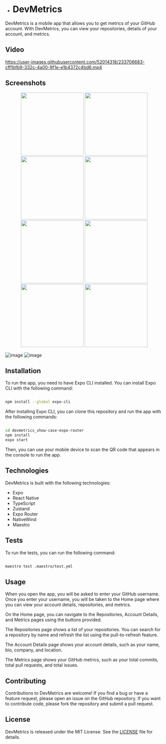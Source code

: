 - # DevMetrics

DevMetrics is a mobile app that allows you to get metrics of your GitHub account. With DevMetrics, you can view your repositories, details of your account, and metrics.

## Video

https://user-images.githubusercontent.com/52014318/233706683-cff1bfb9-332c-4a00-9f1e-e1b4372c4bd6.mp4

## Screenshots

<div style="text-align:center;">
    <img src="https://user-images.githubusercontent.com/52014318/233884855-83aa4fbb-a08e-4820-9303-9c513ccba774.png" width="200"/>
    <img src="https://user-images.githubusercontent.com/52014318/233884863-9ecbb60c-f7dd-4850-82d0-680cc964c2bb.png" width="200"/>
    <img src="https://user-images.githubusercontent.com/52014318/233884865-c3f3197f-bc1d-4d6b-9944-3edb8b93abaa.png" width="200"/>
    <img src="https://user-images.githubusercontent.com/52014318/233884869-ec9a7ca0-34f5-4387-86b5-a908b05421c2.png" width="200"/>
    <img src="https://user-images.githubusercontent.com/52014318/233884871-a192726b-4051-464e-94ec-d50c5cb9c740.png" width="200"/>
    <img src="https://user-images.githubusercontent.com/52014318/233884872-00092483-b2c0-407b-b2f0-50b79efd4dbd.png" width="200"/>
    <img src="https://user-images.githubusercontent.com/52014318/233884873-07301670-0e29-46ba-87c0-7583b5b7857a.png" width="200"/>
    <img src="https://user-images.githubusercontent.com/52014318/233884875-55f72352-861c-4ea9-b92a-c0851cb5183e.png" width="200"/>
</div>

![image](https://github.com/Natanaelvich/devmetrics_show-case-expo-router/assets/52014318/4c953e8b-10df-44cc-8297-26150880c34b)
![image](https://github.com/Natanaelvich/devmetrics_show-case-expo-router/assets/52014318/50ef5d39-0a65-4098-9119-2456717e392b)



## Installation

To run the app, you need to have Expo CLI installed. You can install Expo CLI with the following command:

```bash

npm install --global expo-cli
```



After installing Expo CLI, you can clone this repository and run the app with the following commands:

```bash

cd devmetrics_show-case-expo-router
npm install
expo start
```

Then, you can use your mobile device to scan the QR code that appears in the console to run the app.
## Technologies

DevMetrics is built with the following technologies:
- Expo
- React Native
- TypeScript
- Zustand
- Expo Router
- NativeWind
- Maestro

## Tests

To run the tests, you can run the following command:

```bash

maestro test .maestro/test.yml

```
 
## Usage

When you open the app, you will be asked to enter your GitHub username. Once you enter your username, you will be taken to the Home page where you can view your account details, repositories, and metrics.

On the Home page, you can navigate to the Repositories, Account Details, and Metrics pages using the buttons provided.

The Repositories page shows a list of your repositories. You can search for a repository by name and refresh the list using the pull-to-refresh feature.

The Account Details page shows your account details, such as your name, bio, company, and location.

The Metrics page shows your GitHub metrics, such as your total commits, total pull requests, and total issues.
## Contributing

Contributions to DevMetrics are welcome! If you find a bug or have a feature request, please open an issue on the GitHub repository. If you want to contribute code, please fork the repository and submit a pull request.
## License

DevMetrics is released under the MIT License. See the [LICENSE](https://github.com/%3Cyour-username%3E/devmetrics_show-case-expo-router/blob/main/LICENSE)  file for details.

